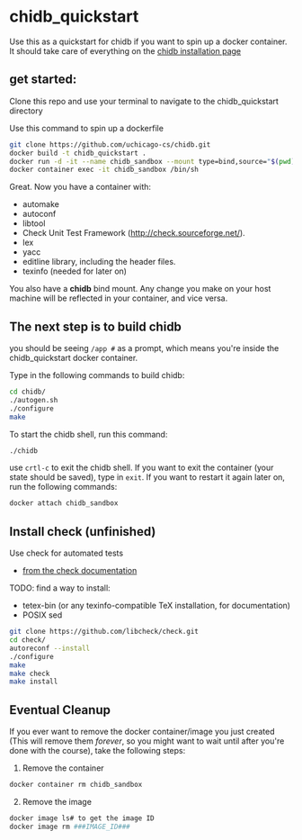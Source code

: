 # chidb_quickstart
Use this as a quickstart for chidb if you want to spin up a docker container. It should take care of everything on the [chidb installation page](http://chi.cs.uchicago.edu/chidb/installing.html)

## get started:
Clone this repo and use your terminal to navigate to the chidb_quickstart directory

Use this command to spin up a dockerfile
``` bash
git clone https://github.com/uchicago-cs/chidb.git
docker build -t chidb_quickstart .
docker run -d -it --name chidb_sandbox --mount type=bind,source="$(pwd)"/chidb,target=/app/chidb chidb_quickstart
docker container exec -it chidb_sandbox /bin/sh
```
Great. Now you have a container with:
- automake
- autoconf
- libtool
- Check Unit Test Framework (http://check.sourceforge.net/).
- lex
- yacc
- editline library, including the header files.
- texinfo (needed for later on)

You also have a **chidb** bind mount. Any change you make on your host machine will be reflected in your container, and vice versa.

## The next step is to build chidb
you should be seeing `/app #` as a prompt, which means you're inside the chidb_quickstart docker container.

Type in the following commands to build chidb:
``` bash
cd chidb/
./autogen.sh
./configure
make
```

To start the chidb shell, run this command:
``` bash
./chidb
```
use `crtl-c` to exit the chidb shell. If you want to exit the container (your state should be saved), type in `exit`. If you want to restart it again later on, run the following commands:
``` bash
docker attach chidb_sandbox
```

## Install check (unfinished)
Use check for automated tests
- [from the check documentation](https://libcheck.github.io/check/web/install.html#linuxsource)

TODO: find a way to install:
- tetex-bin (or any texinfo-compatible TeX installation, for documentation)
- POSIX sed

``` bash
git clone https://github.com/libcheck/check.git
cd check/
autoreconf --install
./configure
make
make check
make install
```

## Eventual Cleanup
If you ever want to remove the docker container/image you just created (This will remove them *forever*, so you might want to wait until after you're done with the course), take the following steps:

1. Remove the container
``` bash
docker container rm chidb_sandbox
```

2. Remove the image
``` bash
docker image ls# to get the image ID
docker image rm ###IMAGE_ID###
```
